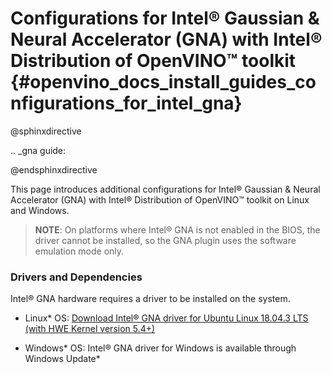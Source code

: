 # Configurations for Intel® Gaussian & Neural Accelerator (GNA) with Intel® Distribution of OpenVINO™ toolkit {#openvino_docs_install_guides_configurations_for_intel_gna}


@sphinxdirective

.. _gna guide:

@endsphinxdirective

This page introduces additional configurations for Intel® Gaussian & Neural Accelerator (GNA) with Intel® Distribution of OpenVINO™ toolkit on Linux and Windows.

> **NOTE**: On platforms where Intel® GNA is not enabled in the BIOS, the driver cannot be installed, so the GNA plugin uses the software emulation mode only.

### Drivers and Dependencies

Intel® GNA hardware requires a driver to be installed on the system.

* Linux\* OS:
[Download Intel® GNA driver for Ubuntu Linux 18.04.3 LTS (with HWE Kernel version 5.4+)](https://storage.openvinotoolkit.org/drivers/gna/)

* Windows\* OS:
Intel® GNA driver for Windows is available through Windows Update\*

